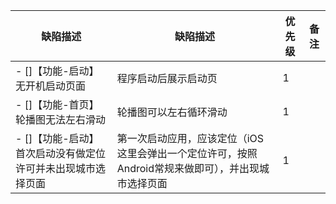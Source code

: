 缺陷描述     | 缺陷描述      | 优先级        | 备注
------------ | ------------- | ------------- | ------------- 
- []【功能-启动】无开机启动页面 | 程序启动后展示启动页 | 1 |
- []【功能-首页】轮播图无法左右滑动 | 轮播图可以左右循环滑动 | 1 |
- []【功能-启动】首次启动没有做定位许可并未出现城市选择页面 | 第一次启动应用，应该定位（iOS这里会弹出一个定位许可，按照Android常规来做即可），并出现城市选择页面 | 1 |
